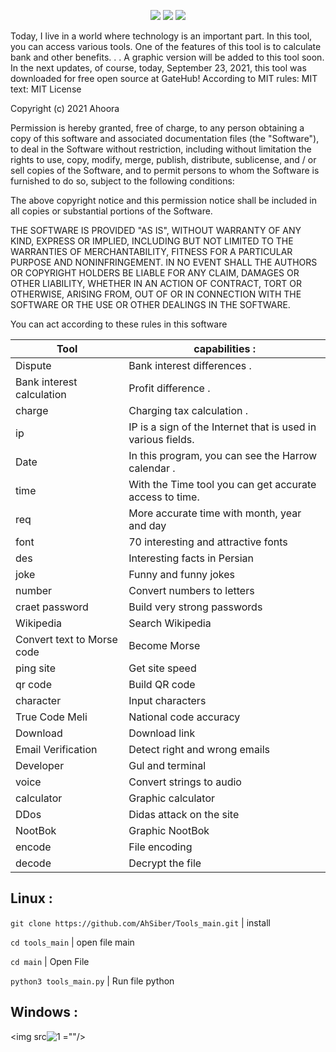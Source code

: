 <p align="center">
  <img src="https://img.shields.io/badge/NAME%20TOOL-Tools-red"/>
  <img src="https://img.shields.io/badge/CODED%20WITH-PYTHON-%233572A5"/>
  <img src="https://img.shields.io/badge/MADE%20IN-IRAN-Green"/>

Today, I live in a world where technology is an important part. In this tool, you can access various tools. One of the features of this tool is to calculate bank and other benefits. . . A graphic version will be added to this tool soon. In the next updates, of course, today, September 23, 2021, this tool was downloaded for free open source at GateHub! According to MIT rules:
MIT text:
MIT License

Copyright (c) 2021 Ahoora

Permission is hereby granted, free of charge, to any person obtaining a copy
of this software and associated documentation files (the "Software"), to deal
in the Software without restriction, including without limitation the rights
to use, copy, modify, merge, publish, distribute, sublicense, and / or sell
copies of the Software, and to permit persons to whom the Software is
furnished to do so, subject to the following conditions:

The above copyright notice and this permission notice shall be included in all
copies or substantial portions of the Software.

THE SOFTWARE IS PROVIDED "AS IS", WITHOUT WARRANTY OF ANY KIND, EXPRESS OR
IMPLIED, INCLUDING BUT NOT LIMITED TO THE WARRANTIES OF MERCHANTABILITY,
FITNESS FOR A PARTICULAR PURPOSE AND NONINFRINGEMENT. IN NO EVENT SHALL THE
AUTHORS OR COPYRIGHT HOLDERS BE LIABLE FOR ANY CLAIM, DAMAGES OR OTHER
LIABILITY, WHETHER IN AN ACTION OF CONTRACT, TORT OR OTHERWISE, ARISING FROM,
OUT OF OR IN CONNECTION WITH THE SOFTWARE OR THE USE OR OTHER DEALINGS IN THE
SOFTWARE.

You can act according to these rules in this software

Tool | capabilities :
-----|-------------
Dispute | Bank interest differences . 
Bank interest calculation | Profit difference .
charge  | Charging tax calculation .
ip | IP is a sign of the Internet that is used in various fields.
Date  | In this program, you can see the Harrow calendar . 
time | With the Time tool you can get accurate access to time. 
req | More accurate time with month, year and day 
font | 70 interesting and attractive fonts 
des | Interesting facts in Persian
joke | Funny and funny jokes
number | Convert numbers to letters 
craet password  | Build very strong passwords  
Wikipedia  | Search Wikipedia  
Convert text to Morse code  | Become Morse 
ping site | Get site speed  
qr code  | Build QR code  
character | Input characters  
True Code Meli | National code accuracy  
Download  | Download link  
Email Verification  | Detect right and wrong emails  
Developer  | Gul and terminal 
voice | Convert strings to audio  
calculator  | Graphic calculator 
DDos  | Didas attack on the site 
NootBok  | Graphic NootBok  
encode | File encoding 
decode  | Decrypt the file 

## Linux : 

`git clone https://github.com/AhSiber/Tools_main.git` | install 

`cd tools_main` | open file main 

`cd main` | Open File  

`python3 tools_main.py` | Run file python 


## Windows : 
<img src![1](https://user-images.githubusercontent.com/75671611/144374645-11f116e4-fe45-489a-997e-0f4e834e5d98.jpg)
=""/>
